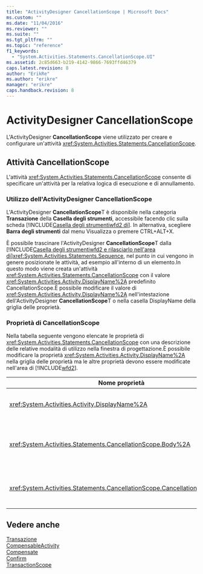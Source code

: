 ```yaml
---
title: "ActivityDesigner CancellationScope | Microsoft Docs"
ms.custom: ""
ms.date: "11/04/2016"
ms.reviewer: ""
ms.suite: ""
ms.tgt_pltfrm: ""
ms.topic: "reference"
f1_keywords: 
  - "System.Activities.Statements.CancellationScope.UI"
ms.assetid: 2c85d663-b219-4142-9866-7693ffd46379
caps.latest.revision: 8
author: "ErikRe"
ms.author: "erikre"
manager: "erikre"
caps.handback.revision: 8
---
```

# ActivityDesigner CancellationScope
L'ActivityDesigner **CancellationScope** viene utilizzato per creare e configurare un'attività <xref:System.Activities.Statements.CancellationScope>.  
  
## Attività CancellationScope  
 L'attività <xref:System.Activities.Statements.CancellationScope> consente di specificare un'attività per la relativa logica di esecuzione e di annullamento.  
  
### Utilizzo dell'ActivityDesigner CancellationScope  
 L'ActivityDesigner **CancellationScope**T è disponibile nella categoria **Transazione** della **Casella degli strumenti**, accessibile facendo clic sulla scheda [!INCLUDE[Casella degli strumentiwfd2 di]()]. In alternativa, scegliere **Barra degli strumenti** dal menu Visualizza o premere CTRL\+ALT\+X.  
  
 È possibile trascinare l'ActivityDesigner **CancellationScope**T dalla [!INCLUDE[Casella degli strumentiwfd2 e rilasciarlo nell'area di]()]<xref:System.Activities.Statements.Sequence>, nel punto in cui vengono in genere posizionate le attività, ad esempio all'interno di un elemento.In questo modo viene creata un'attività <xref:System.Activities.Statements.CancellationScope> con il valore <xref:System.Activities.Activity.DisplayName%2A> predefinito CancellationScope.È possibile modificare il valore di <xref:System.Activities.Activity.DisplayName%2A> nell'intestazione dell'ActivityDesigner **CancellationScope**T o nella casella DisplayName della griglia delle proprietà.  
  
### Proprietà di CancellationScope  
 Nella tabella seguente vengono elencate le proprietà di <xref:System.Activities.Statements.CancellationScope> con una descrizione delle relative modalità di utilizzo nella finestra di progettazione.È possibile modificare la proprietà <xref:System.Activities.Activity.DisplayName%2A> nella griglia delle proprietà ma le altre proprietà devono essere modificate nell'area di [!INCLUDE[wfd2](../workflow-designer/includes/wfd2_md.md)].  
  
|Nome proprietà|Obbligatoria|Utilizzo|  
|--------------------|------------------|--------------|  
|<xref:System.Activities.Activity.DisplayName%2A>|False|Nome descrittivo facoltativo dell'attività <xref:System.Activities.Statements.CancellationScope>.Il valore predefinito è CancellationScope.Sebbene non sia obbligatorio specificare il valore di <xref:System.Activities.Activity.DisplayName%2A>, è consigliabile farlo.|  
|<xref:System.Activities.Statements.CancellationScope.Body%2A>|True|Specifica l'attività per la quale viene fornita la logica di annullamento.Per aggiungere l'attività <xref:System.Activities.Statements.CancellationScope.Body%2A>, rilasciare un'attività dalla **Casella degli strumenti** nella casella **Body** dell'ActivityDesigner **CancellationScope** con il testo di suggerimento "Rilasciare l'attività".|  
|<xref:System.Activities.Statements.CancellationScope.CancellationHandler%2A>|True|Specifica l'attività eseguita in caso di annullamento.Per aggiungere l'attività <xref:System.Activities.Statements.CancellationScope.CancellationHandler%2A>, rilasciare un'attività dalla **Casella degli strumenti** nella casella **CancellationHandler** dell'ActivityDesigner **CancellationScope** con il testo di suggerimento "Rilasciare l'attività".|  
  
## Vedere anche  
 [Transazione](../workflow-designer/transaction-activity-designers.md)   
 [CompensableActivity](../workflow-designer/compensableactivity-activity-designer.md)   
 [Compensate](../workflow-designer/compensate-activity-designer.md)   
 [Confirm](../workflow-designer/confirm-activity-designer.md)   
 [TransactionScope](../workflow-designer/transactionscope-activity-designer.md)